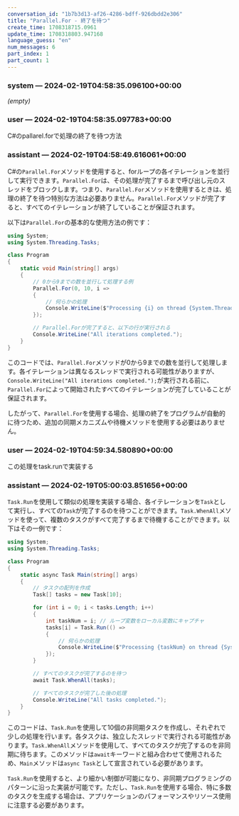 ```yaml
---
conversation_id: "1b7b3d13-af26-4286-bdff-926dbdd2e306"
title: "Parallel.For - 終了を待つ"
create_time: 1708318715.0961
update_time: 1708318803.947168
language_guess: "en"
num_messages: 6
part_index: 1
part_count: 1
---
```


### system — 2024-02-19T04:58:35.096100+00:00

_(empty)_

### user — 2024-02-19T04:58:35.097783+00:00

C#のpallarel.forで処理の終了を待つ方法

### assistant — 2024-02-19T04:58:49.616061+00:00

C#の`Parallel.For`メソッドを使用すると、forループの各イテレーションを並行して実行できます。`Parallel.For`は、その処理が完了するまで呼び出し元のスレッドをブロックします。つまり、`Parallel.For`メソッドを使用するときは、処理の終了を待つ特別な方法は必要ありません。`Parallel.For`メソッドが完了すると、すべてのイテレーションが終了していることが保証されます。

以下は`Parallel.For`の基本的な使用方法の例です：

```csharp
using System;
using System.Threading.Tasks;

class Program
{
    static void Main(string[] args)
    {
        // 0から9までの数を並行して処理する例
        Parallel.For(0, 10, i =>
        {
            // 何らかの処理
            Console.WriteLine($"Processing {i} on thread {System.Threading.Thread.CurrentThread.ManagedThreadId}");
        });

        // Parallel.Forが完了すると、以下の行が実行される
        Console.WriteLine("All iterations completed.");
    }
}
```

このコードでは、`Parallel.For`メソッドが0から9までの数を並行して処理します。各イテレーションは異なるスレッドで実行される可能性がありますが、`Console.WriteLine("All iterations completed.");`が実行される前に、`Parallel.For`によって開始されたすべてのイテレーションが完了していることが保証されます。

したがって、`Parallel.For`を使用する場合、処理の終了をプログラムが自動的に待つため、追加の同期メカニズムや待機メソッドを使用する必要はありません。

### user — 2024-02-19T04:59:34.580890+00:00

この処理をtask.runで実装する

### assistant — 2024-02-19T05:00:03.851656+00:00

`Task.Run`を使用して類似の処理を実装する場合、各イテレーションを`Task`として実行し、すべての`Task`が完了するのを待つことができます。`Task.WhenAll`メソッドを使って、複数のタスクがすべて完了するまで待機することができます。以下はその一例です：

```csharp
using System;
using System.Threading.Tasks;

class Program
{
    static async Task Main(string[] args)
    {
        // タスクの配列を作成
        Task[] tasks = new Task[10];

        for (int i = 0; i < tasks.Length; i++)
        {
            int taskNum = i; // ループ変数をローカル変数にキャプチャ
            tasks[i] = Task.Run(() =>
            {
                // 何らかの処理
                Console.WriteLine($"Processing {taskNum} on thread {System.Threading.Thread.CurrentThread.ManagedThreadId}");
            });
        }

        // すべてのタスクが完了するのを待つ
        await Task.WhenAll(tasks);

        // すべてのタスクが完了した後の処理
        Console.WriteLine("All tasks completed.");
    }
}
```

このコードは、`Task.Run`を使用して10個の非同期タスクを作成し、それぞれで少しの処理を行います。各タスクは、独立したスレッドで実行される可能性があります。`Task.WhenAll`メソッドを使用して、すべてのタスクが完了するのを非同期に待ちます。このメソッドは`await`キーワードと組み合わせて使用されるため、`Main`メソッドは`async Task`として宣言されている必要があります。

`Task.Run`を使用すると、より細かい制御が可能になり、非同期プログラミングのパターンに沿った実装が可能です。ただし、`Task.Run`を使用する場合、特に多数のタスクを生成する場合は、アプリケーションのパフォーマンスやリソース使用に注意する必要があります。
